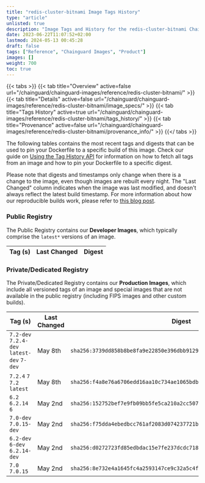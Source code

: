 ```yaml
---
title: "redis-cluster-bitnami Image Tags History"
type: "article"
unlisted: true
description: "Image Tags and History for the redis-cluster-bitnami Chainguard Image"
date: 2023-06-22T11:07:52+02:00
lastmod: 2024-05-13 00:45:28
draft: false
tags: ["Reference", "Chainguard Images", "Product"]
images: []
weight: 700
toc: true
---
```


{{< tabs >}}
{{< tab title="Overview" active=false url="/chainguard/chainguard-images/reference/redis-cluster-bitnami/" >}}
{{< tab title="Details" active=false url="/chainguard/chainguard-images/reference/redis-cluster-bitnami/image_specs/" >}}
{{< tab title="Tags History" active=true url="/chainguard/chainguard-images/reference/redis-cluster-bitnami/tags_history/" >}}
{{< tab title="Provenance" active=false url="/chainguard/chainguard-images/reference/redis-cluster-bitnami/provenance_info/" >}}
{{</ tabs >}}

The following tables contains the most recent tags and digests that can be used to pin your Dockerfile to a specific build of this image. Check our guide on [Using the Tag History API](/chainguard/chainguard-images/using-the-tag-history-api/) for information on how to fetch all tags from an image and how to pin your Dockerfile to a specific digest.

Please note that digests and timestamps only change when there is a change to the image, even though images are rebuilt every night. The "Last Changed" column indicates when the image was last modified, and doesn't always reflect the latest build timestamp. For more information about how our reproducible builds work, please refer to [this blog post](https://www.chainguard.dev/unchained/reproducing-chainguards-reproducible-image-builds).

### Public Registry
The Public Registry contains our **Developer Images**, which typically comprise the `latest*` versions of an image.

| Tag (s) | Last Changed | Digest |
|---------|--------------|--------|


### Private/Dedicated Registry
The Private/Dedicated Registry contains our **Production Images**, which include all versioned tags of an image and special images that are not available in the public registry (including FIPS images and other custom builds).

| Tag (s)                                     | Last Changed | Digest                                                                    |
|---------------------------------------------|--------------|---------------------------------------------------------------------------|
|  `7.2-dev` `7.2.4-dev` `latest-dev` `7-dev` | May 8th      | `sha256:3739dd858b8be8fa9e22850e396dbb91296d345d4fcbc1dc52ea0ea42a098748` |
|  `7.2.4` `7` `7.2` `latest`                 | May 8th      | `sha256:f4a8e76a6706edd16aa10c734ae1065bdb95f3c1984bc1e09d71f95678f66068` |
|  `6.2` `6.2.14` `6`                         | May 2nd      | `sha256:152752bef7e9fb09bb5fe5ca210a2cc507343c0eeb0d9a757151b50bbaeb2313` |
|  `7.0-dev` `7.0.15-dev`                     | May 2nd      | `sha256:f75dda4ebedbcc761af2083d074237721b76ed74dafcb905ac67dec660e5c7a2` |
|  `6.2-dev` `6-dev` `6.2.14-dev`             | May 2nd      | `sha256:d0272723fd85edbdac15e7fe237dcdc71854f7dfe7f6d8a365ee7e2be1e2233e` |
|  `7.0` `7.0.15`                             | May 2nd      | `sha256:8e732e4a1645fc4a2593147ce9c32a5c4fef036cf2becc06a74641f6ef8bcf6e` |

